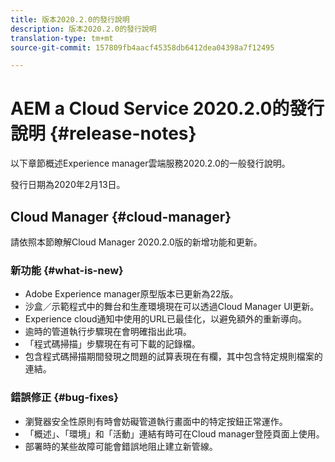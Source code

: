 ```yaml
---
title: 版本2020.2.0的發行說明
description: 版本2020.2.0的發行說明
translation-type: tm+mt
source-git-commit: 157809fb4aacf45358db6412dea04398a7f12495

---
```



# AEM a Cloud Service 2020.2.0的發行說明 {#release-notes}

以下章節概述Experience manager雲端服務2020.2.0的一般發行說明。

發行日期為2020年2月13日。

## Cloud Manager {#cloud-manager}

請依照本節瞭解Cloud Manager 2020.2.0版的新增功能和更新。

### 新功能 {#what-is-new}

* Adobe Experience manager原型版本已更新為22版。
* 沙盒／示範程式中的舞台和生產環境現在可以透過Cloud Manager UI更新。
* Experience cloud通知中使用的URL已最佳化，以避免額外的重新導向。
* 逾時的管道執行步驟現在會明確指出此項。
* 「程式碼掃描」步驟現在有可下載的記錄檔。
* 包含程式碼掃描期間發現之問題的試算表現在有欄，其中包含特定規則檔案的連結。

### 錯誤修正 {#bug-fixes}

* 瀏覽器安全性原則有時會妨礙管道執行畫面中的特定按鈕正常運作。
* 「概述」、「環境」和「活動」連結有時可在Cloud manager登陸頁面上使用。
* 部署時的某些故障可能會錯誤地阻止建立新管線。